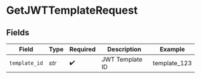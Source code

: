 # GetJWTTemplateRequest


## Fields

| Field              | Type               | Required           | Description        | Example            |
| ------------------ | ------------------ | ------------------ | ------------------ | ------------------ |
| `template_id`      | *str*              | :heavy_check_mark: | JWT Template ID    | template_123       |